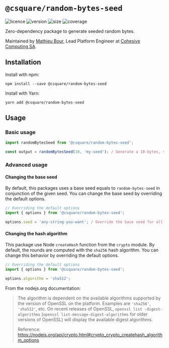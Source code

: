 # `@csquare/random-bytes-seed`

![licence](https://img.shields.io/github/license/csquare-ai/random-bytes-seed)
![version](https://img.shields.io/npm/v/@csquare/random-bytes-seed)
![size](https://img.shields.io/bundlephobia/min/@csquare/random-bytes-seed)
![coverage](https://img.shields.io/codecov/c/github/csquare-ai/random-bytes-seed)

Zero-dependency package to generate seeded random bytes.

Maintained by [Mathieu Bour](https://github.com/mathieu-bour), Lead Platform Engineer at [Cohesive Computing SA](https://csquare.ai).

## Installation

Install with npm:

```shell
npm install --save @csquare/random-bytes-seed
```

Install with Yarn:

```shell
yarn add @csquare/random-bytes-seed
```

## Usage

### Basic usage

```typescript
import randomBytesSeed from '@csquare/random-bytes-seed';

const output = randomBytesSeed(10, 'my-seed'); / Generate a 10-bytes, stable buffer
```

### Advanced usage

#### Changing the base seed

By default, this packages uses a base seed equals to `random-bytes-seed` in conjunction of the given seed. You can
change the base seed by overriding the default options.

```typescript
// Overriding the default options
import { options } from '@csquare/random-bytes-seed';

options.seed = 'any-string-you-want'; / Override the base seed for all future calls
```

#### Changing the hash algorithm

This package use Node `createHash` function from the `crypto` module.
By default, the rounds are computed with the `sha256` hash algorithm.
You can change this behavior by overriding the default options.

```typescript
// Overriding the default options
import { options } from '@csquare/random-bytes-seed';

options.algorithm = 'sha512';
```

From the nodejs.org documentation:

> The algorithm is dependent on the available algorithms supported by the version of OpenSSL on the platform.
> Examples are `'sha256'`, `'sha512'`, etc.
> On recent releases of OpenSSL, `openssl list -digest-algorithms` (`openssl list-message-digest-algorithms` for older versions of OpenSSL) will display the available digest algorithms.
>
> Reference: https://nodejs.org/api/crypto.html#crypto_crypto_createhash_algorithm_options
